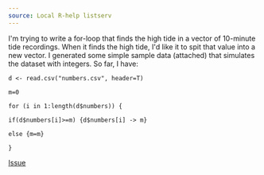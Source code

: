 ```yaml
---
source: Local R-help listserv
---
```


I'm trying to write a for-loop that finds the high tide in a vector of 10-minute tide recordings.  When it finds the high tide, I'd like it to spit that value into a new vector.  I generated some simple sample data (attached) that simulates the dataset with integers.  So far, I have:


```
d <- read.csv("numbers.csv", header=T)

m=0

for (i in 1:length(d$numbers)) {

if(d$numbers[i]>=m) {d$numbers[i] -> m} 

else {m=m}

}
```

[Issue](https://github.com/noamross/zero-dependency-problems/issues/10)